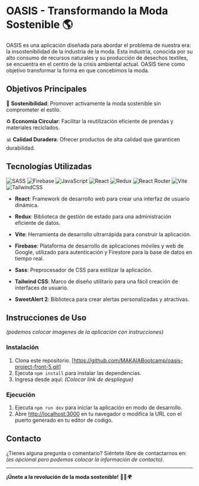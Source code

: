 # OASIS - Transformando la Moda Sostenible :earth_americas:

OASIS es una aplicación diseñada para abordar el problema de nuestra era: la insostenibilidad de la industria de la moda. Esta industria, conocida por su alto consumo de recursos naturales y su producción de desechos textiles, se encuentra en el centro de la crisis ambiental actual. OASIS tiene como objetivo transformar la forma en que concebimos la moda.

## Objetivos Principales

:seedling: **Sostenibilidad**: Promover activamente la moda sostenible sin comprometer el estilo.

:recycle: **Economía Circular**: Facilitar la reutilización eficiente de prendas y materiales reciclados.

:bar_chart: **Calidad Duradera**: Ofrecer productos de alta calidad que garanticen durabilidad.

## Tecnologías Utilizadas

![SASS](https://img.shields.io/badge/SASS-hotpink.svg?style=for-the-badge&logo=SASS&logoColor=white)
![Firebase](https://img.shields.io/badge/firebase-%23039BE5.svg?style=for-the-badge&logo=firebase)
![JavaScript](https://img.shields.io/badge/javascript-%23323330.svg?style=for-the-badge&logo=javascript&logoColor=%23F7DF1E)
![React](https://img.shields.io/badge/react-%2320232a.svg?style=for-the-badge&logo=react&logoColor=%2361DAFB)
![Redux](https://img.shields.io/badge/redux-%23593d88.svg?style=for-the-badge&logo=redux&logoColor=white)
![React Router](https://img.shields.io/badge/React_Router-CA4245?style=for-the-badge&logo=react-router&logoColor=white)
![Vite](https://img.shields.io/badge/vite-%23646CFF.svg?style=for-the-badge&logo=vite&logoColor=white)
![TailwindCSS](https://img.shields.io/badge/tailwindcss-%2338B2AC.svg?style=for-the-badge&logo=tailwind-css&logoColor=white)

- **React**: Framework de desarrollo web para crear una interfaz de usuario dinámica.
- **Redux**: Biblioteca de gestión de estado para una administración eficiente de datos.
- **Vite**: Herramienta de desarrollo ultrarrápida para construir la aplicación.
- **Firebase**: Plataforma de desarrollo de aplicaciones móviles y web de Google, utilizado para autenticación y Firestore para la base de datos en tiempo real.

- **Sass**: Preprocesador de CSS para estilizar la aplicación.
- **Tailwind CSS**: Marco de diseño utilitario para una fácil creación de interfaces de usuario.
- **SweetAlert 2**: Biblioteca para crear alertas personalizadas y atractivas.

## Instrucciones de Uso

*(podemos colocar imagenes de la aplicación con instrucciones)*

### Instalación

1. Clona este repositorio. [https://github.com/MAKAIABootcamp/oasis-project-front-5.git]
2. Ejecuta `npm install` para instalar las dependencias.
3. Ingresa desde aquí: *(Colocar link de despliegue)*

### Ejecución

1. Ejecuta `npm run dev` para iniciar la aplicación en modo de desarrollo.
2. Abre [http://localhost:3000](http://localhost:3000) en tu navegador o modifica la URL con el puerto generado en tu editor de codigo.

## Contacto

¿Tienes alguna pregunta o comentario? Siéntete libre de contactarnos en: *(es opcional pero podemos colocar la información de contacto)*.

---

**¡Únete a la revolución de la moda sostenible!** 🌱👚🌍